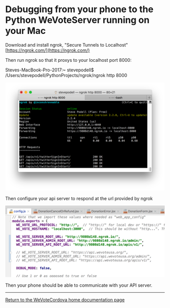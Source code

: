 # Debugging from your phone to the Python WeVoteServer running on your Mac

Download and install ngrok, "Secure Tunnels to Localhost"  [https://ngrok.com/](https://ngrok.com/)

Then run ngrok so that it proxys to your localhost port 8000:

Steves-MacBook-Pro-2017:~ stevepodell$ /Users/stevepodell/PythonProjects/ngrok/ngrok http 8000

![ScreenShot](images/NgrokUIWin.png)


Then configure your api server to respond at the url provided by ngrok

![ScreenShot](images/NgrokConfgJs.png)


Then your phone should be able to communicate with your API server.

*****

[Return to the WeVoteCordova home documentation page ](/README.md)